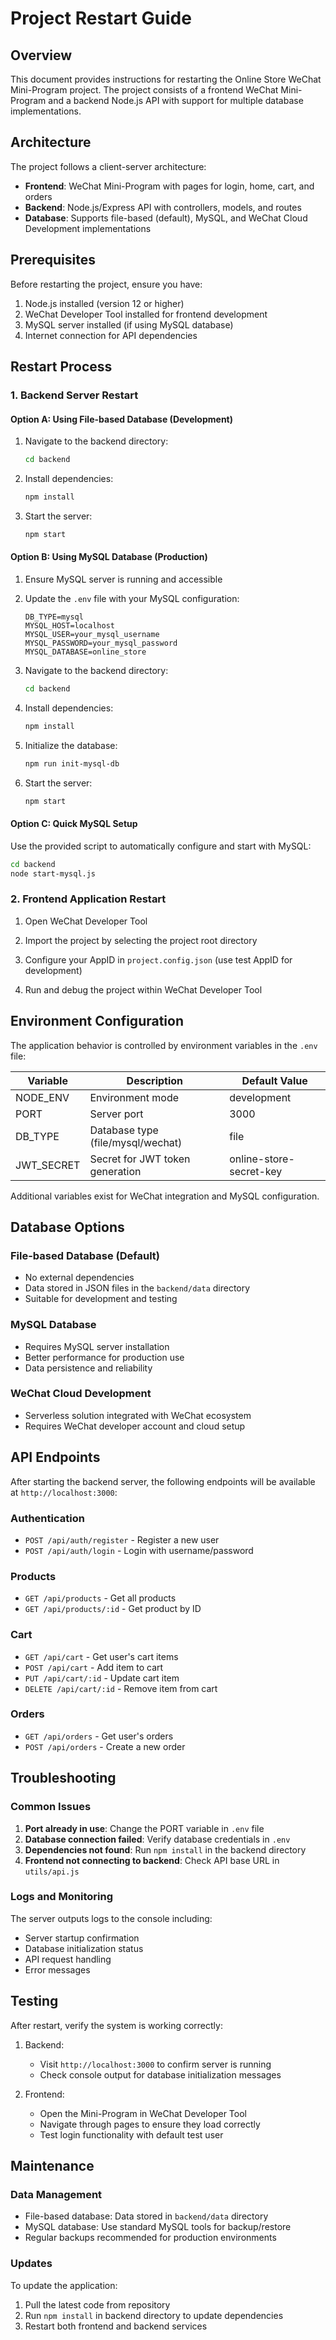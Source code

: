 # Project Restart Guide

## Overview

This document provides instructions for restarting the Online Store WeChat Mini-Program project. The project consists of a frontend WeChat Mini-Program and a backend Node.js API with support for multiple database implementations.

## Architecture

The project follows a client-server architecture:
- **Frontend**: WeChat Mini-Program with pages for login, home, cart, and orders
- **Backend**: Node.js/Express API with controllers, models, and routes
- **Database**: Supports file-based (default), MySQL, and WeChat Cloud Development implementations

## Prerequisites

Before restarting the project, ensure you have:
1. Node.js installed (version 12 or higher)
2. WeChat Developer Tool installed for frontend development
3. MySQL server installed (if using MySQL database)
4. Internet connection for API dependencies

## Restart Process

### 1. Backend Server Restart

#### Option A: Using File-based Database (Development)

1. Navigate to the backend directory:
   ```bash
   cd backend
   ```

2. Install dependencies:
   ```bash
   npm install
   ```

3. Start the server:
   ```bash
   npm start
   ```

#### Option B: Using MySQL Database (Production)

1. Ensure MySQL server is running and accessible

2. Update the `.env` file with your MySQL configuration:
   ```env
   DB_TYPE=mysql
   MYSQL_HOST=localhost
   MYSQL_USER=your_mysql_username
   MYSQL_PASSWORD=your_mysql_password
   MYSQL_DATABASE=online_store
   ```

3. Navigate to the backend directory:
   ```bash
   cd backend
   ```

4. Install dependencies:
   ```bash
   npm install
   ```

5. Initialize the database:
   ```bash
   npm run init-mysql-db
   ```

6. Start the server:
   ```bash
   npm start
   ```

#### Option C: Quick MySQL Setup

Use the provided script to automatically configure and start with MySQL:
```bash
cd backend
node start-mysql.js
```

### 2. Frontend Application Restart

1. Open WeChat Developer Tool

2. Import the project by selecting the project root directory

3. Configure your AppID in `project.config.json` (use test AppID for development)

4. Run and debug the project within WeChat Developer Tool

## Environment Configuration

The application behavior is controlled by environment variables in the `.env` file:

| Variable | Description | Default Value |
|----------|-------------|---------------|
| NODE_ENV | Environment mode | development |
| PORT | Server port | 3000 |
| DB_TYPE | Database type (file/mysql/wechat) | file |
| JWT_SECRET | Secret for JWT token generation | online-store-secret-key |

Additional variables exist for WeChat integration and MySQL configuration.

## Database Options

### File-based Database (Default)
- No external dependencies
- Data stored in JSON files in the `backend/data` directory
- Suitable for development and testing

### MySQL Database
- Requires MySQL server installation
- Better performance for production use
- Data persistence and reliability

### WeChat Cloud Development
- Serverless solution integrated with WeChat ecosystem
- Requires WeChat developer account and cloud setup

## API Endpoints

After starting the backend server, the following endpoints will be available at `http://localhost:3000`:

### Authentication
- `POST /api/auth/register` - Register a new user
- `POST /api/auth/login` - Login with username/password

### Products
- `GET /api/products` - Get all products
- `GET /api/products/:id` - Get product by ID

### Cart
- `GET /api/cart` - Get user's cart items
- `POST /api/cart` - Add item to cart
- `PUT /api/cart/:id` - Update cart item
- `DELETE /api/cart/:id` - Remove item from cart

### Orders
- `GET /api/orders` - Get user's orders
- `POST /api/orders` - Create a new order

## Troubleshooting

### Common Issues

1. **Port already in use**: Change the PORT variable in `.env` file
2. **Database connection failed**: Verify database credentials in `.env`
3. **Dependencies not found**: Run `npm install` in the backend directory
4. **Frontend not connecting to backend**: Check API base URL in `utils/api.js`

### Logs and Monitoring

The server outputs logs to the console including:
- Server startup confirmation
- Database initialization status
- API request handling
- Error messages

## Testing

After restart, verify the system is working correctly:

1. Backend:
   - Visit `http://localhost:3000` to confirm server is running
   - Check console output for database initialization messages

2. Frontend:
   - Open the Mini-Program in WeChat Developer Tool
   - Navigate through pages to ensure they load correctly
   - Test login functionality with default test user

## Maintenance

### Data Management

- File-based database: Data stored in `backend/data` directory
- MySQL database: Use standard MySQL tools for backup/restore
- Regular backups recommended for production environments

### Updates

To update the application:
1. Pull the latest code from repository
2. Run `npm install` in backend directory to update dependencies
3. Restart both frontend and backend services
